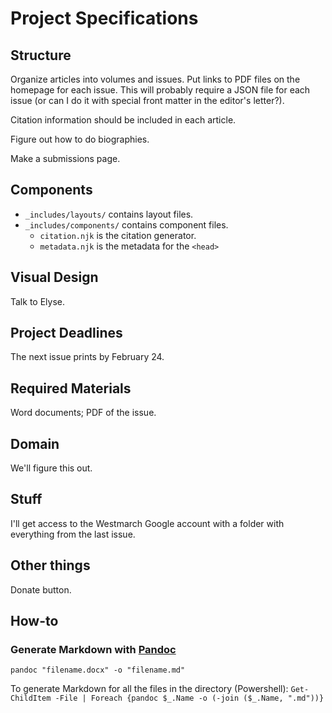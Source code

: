 # Project Specifications
## Structure
Organize articles into volumes and issues. Put links to PDF files on the homepage for each issue. This will probably require a JSON file for each issue (or can I do it with special front matter in the editor's letter?). 

Citation information should be included in each article. 

Figure out how to do biographies. 

Make a submissions page. 
## Components
- `_includes/layouts/` contains layout files.
- `_includes/components/` contains component files. 
    - `citation.njk` is the citation generator.
    - `metadata.njk` is the metadata for the `<head>`

## Visual Design
Talk to Elyse. 

## Project Deadlines
The next issue prints by February 24. 

## Required Materials
Word documents; PDF of the issue. 

## Domain
We'll figure this out. 

## Stuff
I'll get access to the Westmarch Google account with a folder with everything from the last issue. 

## Other things
Donate button. 

## How-to
### Generate Markdown with [Pandoc](https://pandoc.org/)

`pandoc "filename.docx" -o "filename.md"`

To generate Markdown for all the files in the directory (Powershell): `Get-ChildItem -File | Foreach {pandoc $_.Name -o (-join ($_.Name, ".md"))}`